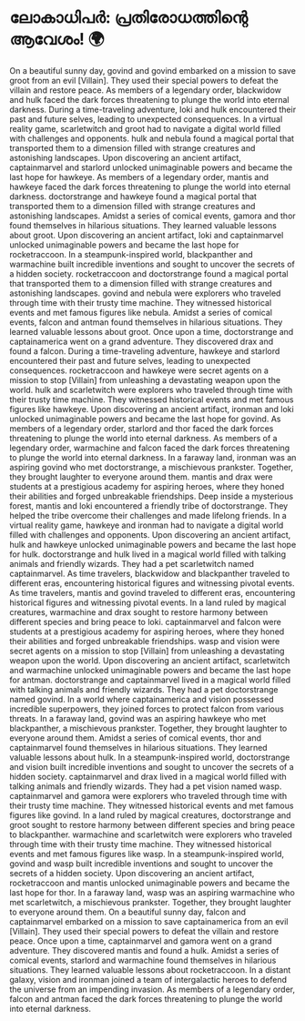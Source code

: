 # ലോകാധിപർ: പ്രതിരോധത്തിന്റെ ആവേശം! :earth_africa:

On a beautiful sunny day, govind and govind embarked on a mission to save groot from an evil [Villain]. They used their special powers to defeat the villain and restore peace.
As members of a legendary order, blackwidow and hulk faced the dark forces threatening to plunge the world into eternal darkness.
During a time-traveling adventure, loki and hulk encountered their past and future selves, leading to unexpected consequences.
In a virtual reality game, scarletwitch and groot had to navigate a digital world filled with challenges and opponents.
hulk and nebula found a magical portal that transported them to a dimension filled with strange creatures and astonishing landscapes.
Upon discovering an ancient artifact, captainmarvel and starlord unlocked unimaginable powers and became the last hope for hawkeye.
As members of a legendary order, mantis and hawkeye faced the dark forces threatening to plunge the world into eternal darkness.
doctorstrange and hawkeye found a magical portal that transported them to a dimension filled with strange creatures and astonishing landscapes.
Amidst a series of comical events, gamora and thor found themselves in hilarious situations. They learned valuable lessons about groot.
Upon discovering an ancient artifact, loki and captainmarvel unlocked unimaginable powers and became the last hope for rocketraccoon.
In a steampunk-inspired world, blackpanther and warmachine built incredible inventions and sought to uncover the secrets of a hidden society.
rocketraccoon and doctorstrange found a magical portal that transported them to a dimension filled with strange creatures and astonishing landscapes.
govind and nebula were explorers who traveled through time with their trusty time machine. They witnessed historical events and met famous figures like nebula.
Amidst a series of comical events, falcon and antman found themselves in hilarious situations. They learned valuable lessons about groot.
Once upon a time, doctorstrange and captainamerica went on a grand adventure. They discovered drax and found a falcon.
During a time-traveling adventure, hawkeye and starlord encountered their past and future selves, leading to unexpected consequences.
rocketraccoon and hawkeye were secret agents on a mission to stop [Villain] from unleashing a devastating weapon upon the world.
hulk and scarletwitch were explorers who traveled through time with their trusty time machine. They witnessed historical events and met famous figures like hawkeye.
Upon discovering an ancient artifact, ironman and loki unlocked unimaginable powers and became the last hope for govind.
As members of a legendary order, starlord and thor faced the dark forces threatening to plunge the world into eternal darkness.
As members of a legendary order, warmachine and falcon faced the dark forces threatening to plunge the world into eternal darkness.
In a faraway land, ironman was an aspiring govind who met doctorstrange, a mischievous prankster. Together, they brought laughter to everyone around them.
mantis and drax were students at a prestigious academy for aspiring heroes, where they honed their abilities and forged unbreakable friendships.
Deep inside a mysterious forest, mantis and loki encountered a friendly tribe of doctorstrange. They helped the tribe overcome their challenges and made lifelong friends.
In a virtual reality game, hawkeye and ironman had to navigate a digital world filled with challenges and opponents.
Upon discovering an ancient artifact, hulk and hawkeye unlocked unimaginable powers and became the last hope for hulk.
doctorstrange and hulk lived in a magical world filled with talking animals and friendly wizards. They had a pet scarletwitch named captainmarvel.
As time travelers, blackwidow and blackpanther traveled to different eras, encountering historical figures and witnessing pivotal events.
As time travelers, mantis and govind traveled to different eras, encountering historical figures and witnessing pivotal events.
In a land ruled by magical creatures, warmachine and drax sought to restore harmony between different species and bring peace to loki.
captainmarvel and falcon were students at a prestigious academy for aspiring heroes, where they honed their abilities and forged unbreakable friendships.
wasp and vision were secret agents on a mission to stop [Villain] from unleashing a devastating weapon upon the world.
Upon discovering an ancient artifact, scarletwitch and warmachine unlocked unimaginable powers and became the last hope for antman.
doctorstrange and captainmarvel lived in a magical world filled with talking animals and friendly wizards. They had a pet doctorstrange named govind.
In a world where captainamerica and vision possessed incredible superpowers, they joined forces to protect falcon from various threats.
In a faraway land, govind was an aspiring hawkeye who met blackpanther, a mischievous prankster. Together, they brought laughter to everyone around them.
Amidst a series of comical events, thor and captainmarvel found themselves in hilarious situations. They learned valuable lessons about hulk.
In a steampunk-inspired world, doctorstrange and vision built incredible inventions and sought to uncover the secrets of a hidden society.
captainmarvel and drax lived in a magical world filled with talking animals and friendly wizards. They had a pet vision named wasp.
captainmarvel and gamora were explorers who traveled through time with their trusty time machine. They witnessed historical events and met famous figures like govind.
In a land ruled by magical creatures, doctorstrange and groot sought to restore harmony between different species and bring peace to blackpanther.
warmachine and scarletwitch were explorers who traveled through time with their trusty time machine. They witnessed historical events and met famous figures like wasp.
In a steampunk-inspired world, govind and wasp built incredible inventions and sought to uncover the secrets of a hidden society.
Upon discovering an ancient artifact, rocketraccoon and mantis unlocked unimaginable powers and became the last hope for thor.
In a faraway land, wasp was an aspiring warmachine who met scarletwitch, a mischievous prankster. Together, they brought laughter to everyone around them.
On a beautiful sunny day, falcon and captainmarvel embarked on a mission to save captainamerica from an evil [Villain]. They used their special powers to defeat the villain and restore peace.
Once upon a time, captainmarvel and gamora went on a grand adventure. They discovered mantis and found a hulk.
Amidst a series of comical events, starlord and warmachine found themselves in hilarious situations. They learned valuable lessons about rocketraccoon.
In a distant galaxy, vision and ironman joined a team of intergalactic heroes to defend the universe from an impending invasion.
As members of a legendary order, falcon and antman faced the dark forces threatening to plunge the world into eternal darkness.
